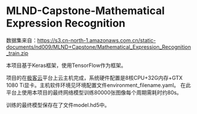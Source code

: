 # MLND-Capstone-Mathematical Expression Recognition

数据集来自：https://s3.cn-north-1.amazonaws.com.cn/static-documents/nd009/MLND+Capstone/Mathematical_Expression_Recognition_train.zip

本项目基于Keras框架，使用TensorFlow作为框架。

项目的在[极客云](https://www.jikecloud.net/)平台上云主机完成，系统硬件配置是8核CPU+32G内存+GTX 1080 Ti显卡。主机软件环境见环境配置文件environment_filename.yaml。
在此平台上使用本项目的最终网络模型训练80000张图像每个周期需耗时约80s。

训练的最终模型保存在了文件model.hd5中。

